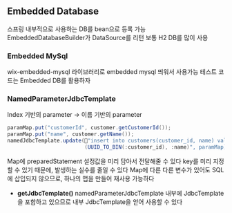 ## Embedded Database
스프링 내부적으로 사용하는 DB를 bean으로 등록 가능
EmbeddedDatabaseBuilder가 DataSource를 리턴
보통 H2 DB를 많이 사용
### Embedded MySql
wix-embedded-mysql 라이브러리로 embedded mysql 띄워서 사용가능
테스트 코드는 Embedded DB를 활용하자
### NamedParameterJdbcTemplate
Index 기반의 parameter -> 이름 기반의 parameter
```java
paramMap.put("customerId", customer.getCustomerId());
paramMap.put("name", customer.getName());
namedJdbcTemplate.update("insert into customers(customer_id, name) values 
						 (UUID_TO_BIN(:customer_id), :name)", paramMap);
```
Map에 preparedStatement 설정값을 미리 담아서 전달해줄 수 있다
key를 미리 지정할 수 있기 때문에, 발생하는 실수를 줄일 수 있다
Map에 다른 다른 변수가 있어도 SQL에 삽입되지 않으므로, 하나의 맵을 만들어 재사용 가능하다
- **getJdbcTemplate()**
  namedParameterJdbcTemplate 내부에 JdbcTemplate을 포함하고 있으므로
  내부 JdbcTemplate을 얻어 사용할 수 있다
